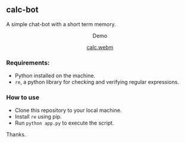 ## calc-bot

A simple chat-bot with a short term memory.

<div align="center">Demo</div>
<div align="center">

[calc.webm](https://github.com/alternatereal/calc-bot/assets/168291745/1d14fa37-2534-40e5-ae8b-9713e6e92cb8)

</div>

### Requirements:

- Python installed on the machine.
- `re`, a python library for checking and verifying regular expressions.

### How to use

- Clone this repository to your local machine.
- Install `re` using pip.
- Run `python app.py` to execute the script.

Thanks.
